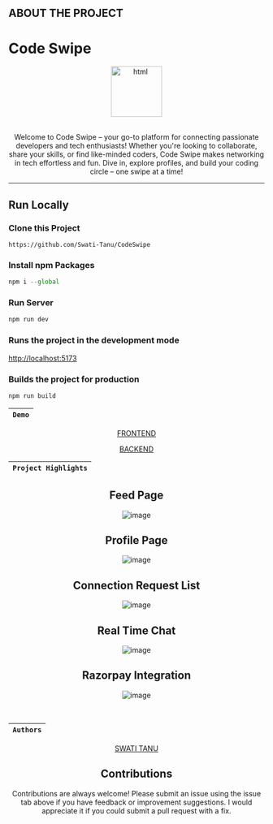## ABOUT THE PROJECT

<h1> Code Swipe </h1>
<div align="center"  width="100" height="100">
  <img src="public/logo.png" alt="html"  height="100"/>
  <br>
  <br>
  <p>Welcome to Code Swipe – your go-to platform for connecting passionate developers and tech enthusiasts! Whether you're looking to collaborate, share your skills, or find like-minded coders, Code Swipe makes networking in tech effortless and fun. Dive in, explore profiles, and build your coding circle – one swipe at a time!</p>
</div>
<hr>

## Run Locally

### Clone this Project

```
https://github.com/Swati-Tanu/CodeSwipe
```

### Install npm Packages

```javascript
npm i --global
```

### Run Server

```javascript
npm run dev
```

### Runs the project in the development mode

[http://localhost:5173](http://localhost:5173)

### Builds the project for production

```javascript
npm run build
```

<div align = "center">

| `Demo` |
| :----: |

[FRONTEND](https://codeswipe.netlify.app/)

[BACKEND](https://codeswipe-backend.onrender.com/api-docs/)

| `Project Highlights` |
| :------------------: |

 <div align = "center">
   <h2>Feed Page</h2>

![image](https://github.com/user-attachments/assets/3957e589-9cd3-4798-b43e-8bedb1489fe1)


  <h2>Profile Page</h2>
  
![image](https://github.com/user-attachments/assets/a559c79c-38d4-42ce-99f9-c25cd393318f)

   
   
  <h2>Connection Request List</h2>

![image](https://github.com/user-attachments/assets/b687485e-f0f1-49d3-ad1a-dbee59c76f2c)


  <h2>Real Time Chat</h2>

![image](https://github.com/user-attachments/assets/0cf87ae7-b31d-475b-9e47-29fb87fdc807)



  <h2>Razorpay Integration</h2>

![image](https://github.com/user-attachments/assets/e14eca3c-1ac5-489c-a3fa-36c68d2edd1d)


  <div/>
<br>
 
| `Authors` |
| :-------: | 
 
 [SWATI TANU](https://github.com/Swati-Tanu)

## Contributions

Contributions are always welcome! Please submit an issue using the issue tab above if you have feedback or improvement suggestions. I would appreciate it if you could submit a pull request with a fix.
